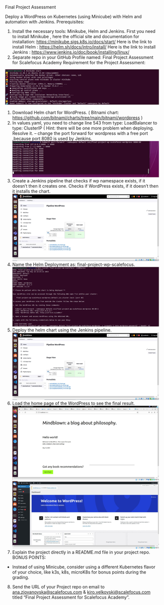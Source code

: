 Final Project Assessment

Deploy a WordPress on Kubernetes (using Minicube) with Helm and
automation with Jenkins.
Prerequisites:
1. Install the necessary tools: Minikube, Helm and Jenkins.
First you need to install Minikube , here the official site and documentation for installation: https://minikube.sigs.k8s.io/docs/start/
Here is the link to install Helm :  https://helm.sh/docs/intro/install/
Here is the link to install Jenkins :  https://www.jenkins.io/doc/book/installing/linux/
2. Separate repo in your GitHub Profile named: Final Project Assessment for Scalefocus Academy
Requirement for the Project Assessment:

![img1](imgs/start.jpg)
 
1. Download Helm chart for WordPress. ( Bitnami chart:
https://github.com/bitnami/charts/tree/main/bitnami/wordpress )
2. In values.yaml, you need to change line 543 from type: LoadBalancer to type: ClusterIP ( Hint: there
will be one more problem when deploying. Resolve it. – change the port forward for wordpress with a free port ,because port 8080 is used by Jenkins.
 ![img2](imgs/port.jpg)
3. Create a Jenkins pipeline that checks if wp namespace exists, if it doesn’t then it creates one.
Checks if WordPress exists, if it doesn’t then it installs the chart.
 ![img3](imgs/jenkins.jpg)
4. Name the Helm Deployment as: final-project-wp-scalefocus.
 ![img4](imgs/helm.jpg)
5. Deploy the helm chart using the Jenkins pipeline.
 ![img5](imgs/jenkins.jpg)
6. Load the home page of the WordPress to see the final result.
 ![img6](imgs/wordpress.jpg)
 ![img7](imgs/wordpress1.jpg)
7. Explain the project directly in a README.md file in your project repo.
BONUS POINTS:
- Instead of using Minicube, consider using a different Kubernetes flavor of your choice, like k3s, k8s,
microK8s for bonus points during the grading.
8. Send the URL of your Project repo on email to ana.zjovanovska@scalefocus.com &
kiro.velkovski@scalefocus.com titled “Final Project Assessment for Scalefocus Academy”.
